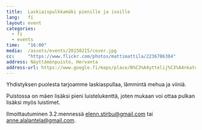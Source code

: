```yaml
---
title:  Laskiaispulkkamäki pienille ja isoille
lang:   fi
layout: event
categories:
  - fi
  - events
time:   "16:00"
media:  /assets/events/20150215/cover.jpg
cc:     "https://www.flickr.com/photos/mattimattila/2236786384"
address: Näyttämönpuisto, Hervanta
address-url: https://www.google.fi/maps/place/N%C3%A4yttelij%C3%A4nkatu,+33720+Tampere/@61.442977,23.8647538,17z/data=!4m2!3m1!1s0x468edfc9720ad3f9:0x5c11ba4b12c5556f
---
```


Yhdistyksen puolesta tarjoamme laskiaspullaa, lämmintä mehua ja viiniä.

Puistossa on mäen lisäksi pieni luistelukenttä, joten mukaan voi ottaa pulkan lisäksi myös luistimet.
 
Ilmoittautuminen 3.2.mennessä [elenn.stirbu@gmail.com](mailto:elenn.stirbu@gmail.com) tai [anne.alalantela@gmail.com](mailto:anne.alalantela@gmail.com).